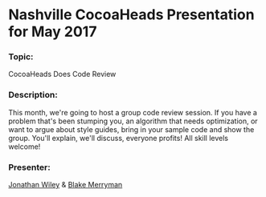 # Nashville CocoaHeads Presentation for May 2017

### Topic:
CocoaHeads Does Code Review

### Description:
This month, we're going to host a group code review session. If you have a problem that's been stumping you, an algorithm that needs optimization, or want to argue about style guides, bring in your sample code and show the group. You'll explain, we'll discuss, everyone profits! All skill levels welcome!

### Presenter:
[Jonathan Wiley](https://twitter.com/microchip128) & [Blake Merryman](https://twitter.com/blakemerryman)
